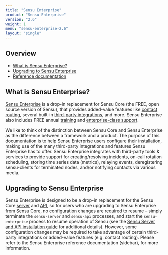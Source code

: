 ```yaml
---
title: "Sensu Enterprise"
product: "Sensu Enterprise"
version: "2.6"
weight: 1
menu: "sensu-enterprise-2.6"
layout: "single"
---
```


## Overview

- [What is Sensu Enterprise?](#what-is-sensu-enterprise)
- [Upgrading to Sensu Enterprise](#upgrading-to-sensu-enterprise)
- [Reference documentation](#reference-documentation)

## What is Sensu Enterprise?

[Sensu Enterprise][1] is a drop-in replacement for Sensu Core (the FREE, open
source version of Sensu), that provides added-value features like [contact
routing][2], several built-in [third-party integrations][3], and more. Sensu
Enterprise also includes FREE annual [training][4] and [enterprise-class
support][5].

We like to think of the distinction between Sensu Core and Sensu Enterprise as
the difference between a framework and a product. The purpose of this
documentation is to help Sensu Enterprise users configure their installation,
making use of the many third-party integrations and features Sensu Enterprise
has to offer. Sensu Enterprise integrates with third-party tools & services to
provide support for creating/resolving incidents, on-call rotation scheduling,
storing time series data (metrics), relaying events, deregistering sensu-clients
for terminated nodes, and/or notifying contacts via various media.

## Upgrading to Sensu Enterprise

Sensu Enterprise is designed to be a drop-in replacement for the Sensu Core
[server][6] and [API][7], so for users who are upgrading to Sensu Enterprise
from Sensu Core, no configuration changes are required to resume – simply
terminate the `sensu-server` and `sensu-api` processes, and start the
`sensu-enterprise` process to resume  operation of Sensu (see the [Sensu Server
and API installation guide][8] for  additional details). However, some
configuration changes may be required to take  advantage of certain third-party
integrations or added-value features (e.g. contact routing). Please refer to the
Sensu Enterprise reference documentation (sidebar), for more
information.



[1]:  /sensu-enterprise
[2]:  contact-routing
[3]:  built-in-handlers
[4]:  /training
[5]:  https://sensuapp.org/support
[6]:  /sensu-core/1.0/reference/server
[7]:  /sensu-core/1.0/api/overview
[8]:  installation/install-sensu-server-api#sensu-enterprise

